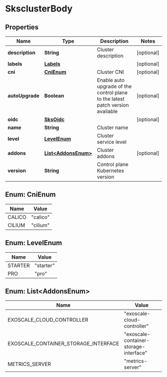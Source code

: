 # SksclusterBody

## Properties
Name | Type | Description | Notes
------------ | ------------- | ------------- | -------------
**description** | **String** | Cluster description |  [optional]
**labels** | [**Labels**](Labels.md) |  |  [optional]
**cni** | [**CniEnum**](#CniEnum) | Cluster CNI |  [optional]
**autoUpgrade** | **Boolean** | Enable auto upgrade of the control plane to the latest patch version available |  [optional]
**oidc** | [**SksOidc**](SksOidc.md) |  |  [optional]
**name** | **String** | Cluster name | 
**level** | [**LevelEnum**](#LevelEnum) | Cluster service level | 
**addons** | [**List&lt;AddonsEnum&gt;**](#List&lt;AddonsEnum&gt;) | Cluster addons |  [optional]
**version** | **String** | Control plane Kubernetes version | 

<a name="CniEnum"></a>
## Enum: CniEnum
Name | Value
---- | -----
CALICO | &quot;calico&quot;
CILIUM | &quot;cilium&quot;

<a name="LevelEnum"></a>
## Enum: LevelEnum
Name | Value
---- | -----
STARTER | &quot;starter&quot;
PRO | &quot;pro&quot;

<a name="List<AddonsEnum>"></a>
## Enum: List&lt;AddonsEnum&gt;
Name | Value
---- | -----
EXOSCALE_CLOUD_CONTROLLER | &quot;exoscale-cloud-controller&quot;
EXOSCALE_CONTAINER_STORAGE_INTERFACE | &quot;exoscale-container-storage-interface&quot;
METRICS_SERVER | &quot;metrics-server&quot;
